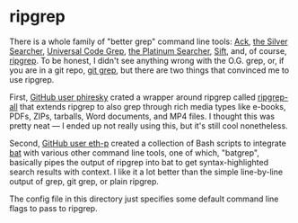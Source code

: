# ripgrep

There is a whole family of "better grep" command line tools: [Ack][ack], [the Silver Searcher][ag], [Universal Code Grep][ucg],
[the Platinum Searcher][pt], [Sift][sift], and, of course, [ripgrep]. To be honest, I didn't see anything wrong with the O.G.
grep, or, if you are in a git repo, [git grep], but there are two things that convinced me to use ripgrep.

First, [GitHub user phiresky][phiresky] crated a wrapper around ripgrep called [ripgrep-all][rga] that extends ripgrep to also
grep through rich media types like e-books, PDFs, ZIPs, tarballs, Word documents, and MP4 files. I thought this was pretty neat
&#x2014; I ended up not really using this, but it's still cool nonetheless.

Second, [GitHub user eth-p][eth-p] created a collection of Bash scripts to integrate [bat](../com.github.sharkdp.Bat/README.md)
with various other command line tools, one of which, "batgrep", basically pipes the output of ripgrep into bat to get
syntax-highlighted search results with context. I like it a lot better than the simple line-by-line output of grep, git grep, or plain ripgrep.

The config file in this directory just specifies some default command line flags to pass to ripgrep.

[ack]: https://beyondgrep.com/
[ag]: https://geoff.greer.fm/ag/
[ucg]: https://gvansickle.github.io/ucg/
[pt]: https://github.com/monochromegane/the_platinum_searcher
[sift]: https://sift-tool.org/
[ripgrep]: https://github.com/BurntSushi/ripgrep
[git grep]: https://git-scm.com/docs/git-grep
[phiresky]: https://github.com/phiresky/
[rga]: https://github.com/phiresky/ripgrep-all
[eth-p]: https://github.com/eth-p
